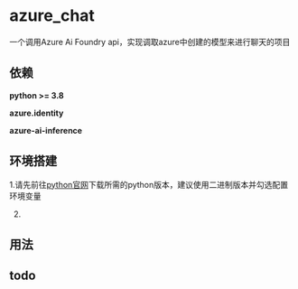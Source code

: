 # azure_chat
一个调用Azure Ai Foundry api，实现调取azure中创建的模型来进行聊天的项目
## 依赖
**python >= 3.8**

**azure.identity**

**azure-ai-inference**
## 环境搭建
1.请先前往[python官网](https://www.python.org/downloads/)下载所需的python版本，建议使用二进制版本并勾选配置环境变量

2.
## 用法

## todo
